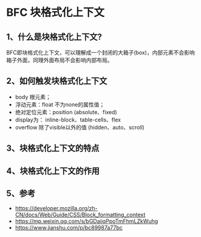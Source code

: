BFC 块格式化上下文
==

## 1、什么是块格式化上下文?
BFC即块格式化上下文，可以理解成一个封闭的大箱子(box)，内部元素不会影响箱子外面，同理外面布局不会影响内部布局。

## 2、如何触发块格式化上下文

- body 根元素；
- 浮动元素：float 不为none的属性值；
- 绝对定位元素：position (absolute、fixed)
- display为： inline-block、table-cells、flex
- overflow 除了visible以外的值 (hidden、auto、scroll)


## 3、块格式化上下文的特点

## 4、块格式化上下文的作用


## 5、参考
- https://developer.mozilla.org/zh-CN/docs/Web/Guide/CSS/Block_formatting_context
- https://mp.weixin.qq.com/s/bGDaiiqPpoTmFhmLZkWuhg
- https://www.jianshu.com/p/bc89987a77bc
